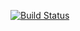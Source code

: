 [![Build Status](https://travis-ci.org/Czarnecki93/CA1.svg?branch=master)](https://travis-ci.org/Czarnecki93/CA1)
